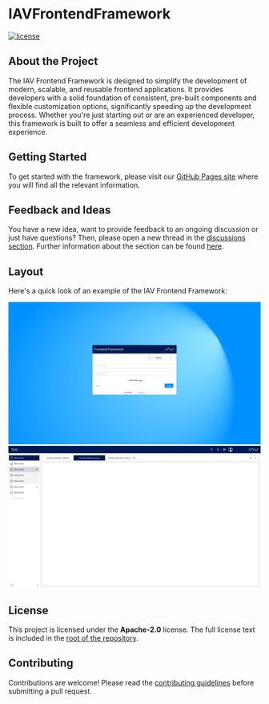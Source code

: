 <!--
 Copyright © 2025 IAV GmbH Ingenieurgesellschaft Auto und Verkehr, All Rights Reserved.

 Licensed under the Apache License, Version 2.0 (the "License");
 you may not use this file except in compliance with the License.
 You may obtain a copy of the License at

 http://www.apache.org/licenses/LICENSE-2.0

 Unless required by applicable law or agreed to in writing, software
 distributed under the License is distributed on an "AS IS" BASIS,
 WITHOUT WARRANTIES OR CONDITIONS OF ANY KIND, either express or implied.
 See the License for the specific language governing permissions and
 limitations under the License.

 SPDX-License-Identifier: Apache-2.0
-->

# IAVFrontendFramework

[![license](https://img.shields.io/badge/license-Apache--2.0-blue)](./LICENSE)

## About the Project

The IAV Frontend Framework is designed to simplify the development of modern, scalable, and reusable frontend
applications. It provides developers with a solid foundation of consistent, pre-built components and flexible
customization options, significantly speeding up the development process. Whether you're just starting out or are an
experienced developer, this framework is built to offer a seamless and efficient development experience.

## Getting Started

To get started with the framework, please visit
our [GitHub Pages site](https://iavofficial.github.io/IAVFrontendFramework/) where you will find all the relevant
information.

## Feedback and Ideas

You have a new idea, want to provide feedback to an ongoing discussion or just have questions? Then, please open a new
thread in the [discussions section](https://github.com/iavofficial/IAVFrontendFramework/discussions). Further
information about the section can be found [here](https://github.com/iavofficial/IAVFrontendFramework/discussions/1).

## Layout

Here's a quick look of an example of the IAV Frontend Framework:

<img src="login.png"/>

<img src="menu.png"/>

## License

This project is licensed under the **Apache-2.0** license. The full license text is included in
the [root of the repository](./LICENSE).

## Contributing

Contributions are welcome! Please read the [contributing guidelines](./CONTRIBUTING.md) before submitting a pull
request.
